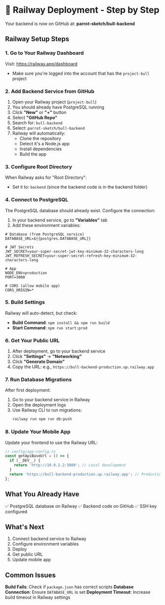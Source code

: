# 🚂 Railway Deployment - Step by Step

Your backend is now on GitHub at: **parrot-sketch/bull-backend**

## Railway Setup Steps

### 1. Go to Your Railway Dashboard
Visit: https://railway.app/dashboard
- Make sure you're logged into the account that has the `project-bull` project

### 2. Add Backend Service from GitHub
1. Open your Railway project (`project-bull`)
2. You should already have PostgreSQL running
3. Click **"New"** or **"+"** button
4. Select **"GitHub Repo"**
5. Search for: `bull-backend`
6. Select: `parrot-sketch/bull-backend`
7. Railway will automatically:
   - Clone the repository
   - Detect it's a Node.js app
   - Install dependencies
   - Build the app

### 3. Configure Root Directory
When Railway asks for "Root Directory":
- Set it to: `backend` (since the backend code is in the backend folder)

### 4. Connect to PostgreSQL
The PostgreSQL database should already exist. Configure the connection:
1. In your backend service, go to **"Variables"** tab
2. Add these environment variables:

```env
# Database (from PostgreSQL service)
DATABASE_URL=${{postgres.DATABASE_URL}}

# JWT Secrets
JWT_SECRET=your-super-secret-jwt-key-minimum-32-characters-long
JWT_REFRESH_SECRET=your-super-secret-refresh-key-minimum-32-characters-long

# App
NODE_ENV=production
PORT=3000

# CORS (allow mobile app)
CORS_ORIGIN=*
```

### 5. Build Settings
Railway will auto-detect, but check:
- **Build Command**: `npm install && npm run build`
- **Start Command**: `npm run start:prod`

### 6. Get Your Public URL
1. After deployment, go to your backend service
2. Click **"Settings"** → **"Networking"**
3. Click **"Generate Domain"**
4. Copy the URL: e.g., `https://bull-backend-production.up.railway.app`

### 7. Run Database Migrations
After first deployment:
1. Go to your backend service in Railway
2. Open the deployment logs
3. Use Railway CLI to run migrations:
   ```bash
   railway run npm run db:push
   ```

### 8. Update Your Mobile App
Update your frontend to use the Railway URL:

```typescript
// config/app-config.ts
const getApiBaseUrl = () => {
  if (__DEV__) {
    return 'http://10.0.2.2:3000'; // Local development
  }
  return 'https://bull-backend-production.up.railway.app'; // Production
};
```

## What You Already Have
✅ PostgreSQL database on Railway
✅ Backend code on GitHub
✅ SSH key configured

## What's Next
1. Connect backend service to Railway
2. Configure environment variables
3. Deploy
4. Get public URL
5. Update mobile app

## Common Issues

**Build Fails**: Check if `package.json` has correct scripts
**Database Connection**: Ensure `DATABASE_URL` is set
**Deployment Timeout**: Increase build timeout in Railway settings

